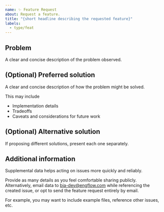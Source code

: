 ```yaml
---
name: ✨ Feature Request
about: Request a feature.
title: "{short headline describing the requested feature}"
labels:
  - type/feat
---
```



## Problem

A clear and concise description of the problem observed.

## (Optional) Preferred solution

A clear and concise description of how the problem might be solved.

This may include

* Implementation details
* Tradeoffs
* Caveats and considerations for future work

## (Optional) Alternative solution

If proposing different solutions, present each one separately.

## Additional information

Supplemental data helps acting on issues more quickly and reliably.

Provide as many details as you feel comfortable sharing publicly.
Alternatively, email data to <bia-dev@engflow.com> while referencing the created issue, or opt to
send the feature request entirely by email.

For example, you may want to include example files, reference other issues, etc.